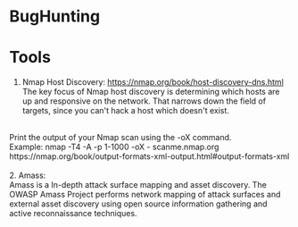 # BugHunting


# Tools
1. Nmap Host Discovery: <https://nmap.org/book/host-discovery-dns.html> <br>
The key focus of Nmap host discovery is determining which hosts are up and responsive on the network. That narrows down the field of targets, since you can't hack a host which doesn't exist. <br>
<br>
Print the output of your Nmap scan using the -oX command.<br>
Example: nmap -T4 -A -p 1-1000 -oX - scanme.nmap.org<br>
https://nmap.org/book/output-formats-xml-output.html#output-formats-xml<br>
<br>
2. Amass: <https://github.com/owasp-amass/amass/blob/master/doc/user_guide.md><br>
Amass is a In-depth attack surface mapping and asset discovery. The OWASP Amass Project performs network mapping of attack surfaces and external asset discovery using open source information gathering and active reconnaissance techniques.
